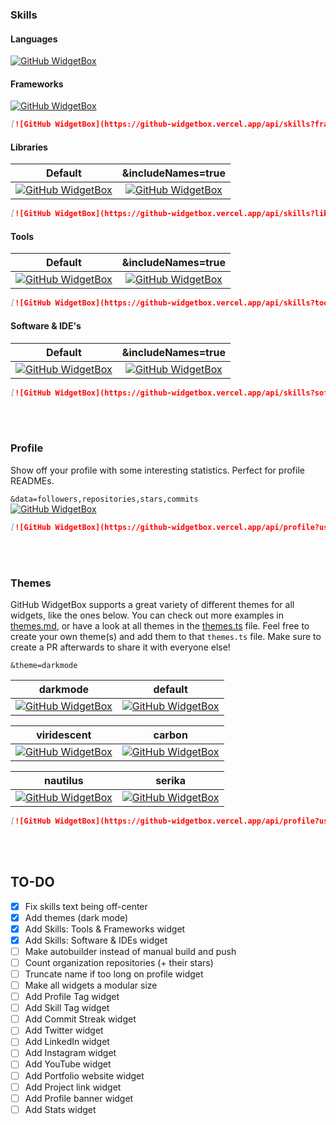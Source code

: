 <br/><br/>

### Skills
#### Languages
[![GitHub WidgetBox](https://github-widgetbox.vercel.app/api/skills?languages=js,python,html,css,c,cpp,bash,xml,json,yaml,postgresql,mysql,sass,graphql&includeNames=true)](https://github.com/Jurredr/github-widgetbox)  


#### Frameworks
[![GitHub WidgetBox](https://github-widgetbox.vercel.app/api/skills?frameworks=react,next,django,bootstrap,tailwind,express,angular&includeNames=true)](https://github.com/Jurredr/github-widgetbox)

```md
[![GitHub WidgetBox](https://github-widgetbox.vercel.app/api/skills?frameworks=vue,react,nuxt,next,django,flutter,electron,bootstrap,gatsby,nest,tailwind,windi,express,svelte,angular,dotnetcore,laravel,ionic,dotnet)](https://github.com/Jurredr/github-widgetbox)
```

#### Libraries

Default             |  &includeNames=true
:-------------------------:|:-------------------------:
[![GitHub WidgetBox](https://github-widgetbox.vercel.app/api/skills?libraries=babel,p5,tensorflow,jquery)](https://github.com/Jurredr/github-widgetbox)  |  [![GitHub WidgetBox](https://github-widgetbox.vercel.app/api/skills?libraries=babel,p5,tensorflow,jquery&includeNames=true)](https://github.com/Jurredr/github-widgetbox)

```md
[![GitHub WidgetBox](https://github-widgetbox.vercel.app/api/skills?libraries=babel,p5,tensorflow,jquery)](https://github.com/Jurredr/github-widgetbox)
```

#### Tools

Default             |  &includeNames=true
:-------------------------:|:-------------------------:
[![GitHub WidgetBox](https://github-widgetbox.vercel.app/api/skills?tools=git,docker,npm,yarn,webpack,gulp,firebase,mongodb,wordpress,shopify,woocommerce,vercel,redis,nodejs,heroku,apache,nginx,aws,jupyter,gradle,prettier)](https://github.com/Jurredr/github-widgetbox)  |  [![GitHub WidgetBox](https://github-widgetbox.vercel.app/api/skills?tools=git,docker,npm,yarn,webpack,gulp,firebase,mongodb,wordpress,shopify,woocommerce,vercel,redis,nodejs,heroku,apache,nginx,aws,jupyter,gradle,prettier&includeNames=true)](https://github.com/Jurredr/github-widgetbox)

```md
[![GitHub WidgetBox](https://github-widgetbox.vercel.app/api/skills?tools=git,docker,npm,yarn,webpack,gulp,firebase,mongodb,wordpress,shopify,woocommerce,vercel,redis,nodejs,heroku,apache,nginx,aws,jupyter,gradle,prettier)](https://github.com/Jurredr/github-widgetbox)
```


#### Software & IDE's

Default             |  &includeNames=true
:-------------------------:|:-------------------------:
[![GitHub WidgetBox](https://github-widgetbox.vercel.app/api/skills?software=linux,windows,vscode)](https://github.com/Jurredr/github-widgetbox)  |  [![GitHub WidgetBox](https://github-widgetbox.vercel.app/api/skills?software=linux,windows,vscode&includeNames=true)](https://github.com/Jurredr/github-widgetbox)

```md
[![GitHub WidgetBox](https://github-widgetbox.vercel.app/api/skills?software=linux,windows,vscode)](https://github.com/Jurredr/github-widgetbox)
```

<br/><br/>
### Profile

Show off your profile with some interesting statistics. Perfect for profile READMEs.


`&data=followers,repositories,stars,commits`           
[![GitHub WidgetBox](https://github-widgetbox.vercel.app/api/profile?username=Jurredr&data=followers,repositories,stars,commits)](https://github.com/Jurredr/github-widgetbox)

```md
[![GitHub WidgetBox](https://github-widgetbox.vercel.app/api/profile?username=Jurredr&data=followers,repositories,stars,commits)](https://github.com/Jurredr/github-widgetbox)
```
<br/><br/>
### Themes

GitHub WidgetBox supports a great variety of different themes for all widgets, like the ones below. 
You can check out more examples in [themes.md](https://github.com/Jurredr/github-widgetbox/blob/master/THEMES.md), or have a look at all themes in the [themes.ts](https://github.com/Jurredr/github-widgetbox/blob/9bd0e12a8a79b44b1e714f0c74aa3704091a0360/src/data/themes.ts) file. Feel free to create your own theme(s) and add them to that `themes.ts` file. Make sure to create a PR afterwards to share it with everyone else!


`&theme=darkmode`

darkmode             |  default
:-------------------------:|:-------------------------:       
[![GitHub WidgetBox](https://github-widgetbox.vercel.app/api/profile?username=Jurredr&data=followers,repositories,stars,commits&theme=darkmode)](https://github.com/Jurredr/github-widgetbox) |  [![GitHub WidgetBox](https://github-widgetbox.vercel.app/api/profile?username=Jurredr&data=followers,repositories,stars,commits&theme=default)](https://github.com/Jurredr/github-widgetbox)<br/>


viridescent             |  carbon
:-------------------------:|:-------------------------:
[![GitHub WidgetBox](https://github-widgetbox.vercel.app/api/profile?username=Jurredr&data=followers,repositories,stars,commits&theme=viridescent)](https://github.com/Jurredr/github-widgetbox) |  [![GitHub WidgetBox](https://github-widgetbox.vercel.app/api/profile?username=Jurredr&data=followers,repositories,stars,commits&theme=carbon)](https://github.com/Jurredr/github-widgetbox)<br/>


nautilus             |  serika
:-------------------------:|:-------------------------:
[![GitHub WidgetBox](https://github-widgetbox.vercel.app/api/profile?username=Jurredr&data=followers,repositories,stars,commits&theme=nautilus)](https://github.com/Jurredr/github-widgetbox) |  [![GitHub WidgetBox](https://github-widgetbox.vercel.app/api/profile?username=Jurredr&data=followers,repositories,stars,commits&theme=serika)](https://github.com/Jurredr/github-widgetbox)

```md
[![GitHub WidgetBox](https://github-widgetbox.vercel.app/api/profile?username=Jurredr&data=followers,repositories,stars,commits&theme=nautilus)](https://github.com/Jurredr/github-widgetbox)
```

<br/><br/>
## TO-DO

* [x] Fix skills text being off-center
* [x] Add themes (dark mode)
* [x] Add Skills: Tools & Frameworks widget
* [x] Add Skills: Software & IDEs widget
* [ ] Make autobuilder instead of manual build and push
* [ ] Count organization repositories (+ their stars)
* [ ] Truncate name if too long on profile widget
* [ ] Make all widgets a modular size
* [ ] Add Profile Tag widget
* [ ] Add Skill Tag widget
* [ ] Add Commit Streak widget
* [ ] Add Twitter widget
* [ ] Add LinkedIn widget
* [ ] Add Instagram widget
* [ ] Add YouTube widget
* [ ] Add Portfolio website widget
* [ ] Add Project link widget
* [ ] Add Profile banner widget
* [ ] Add Stats widget
